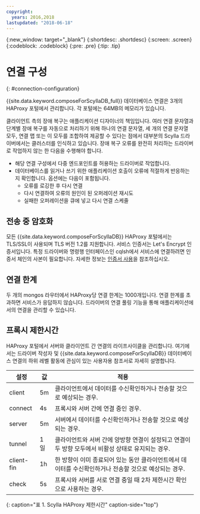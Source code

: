 ```yaml
---
copyright:
  years: 2016,2018
lastupdated: "2018-06-18"
---
```


{:new_window: target="_blank"}
{:shortdesc: .shortdesc}
{:screen: .screen}
{:codeblock: .codeblock}
{:pre: .pre}
{:tip: .tip}

# 연결 구성
{: #connection-configuration}

{{site.data.keyword.composeForScyllaDB_full}} 데이터베이스 연결은 3개의 HAProxy 포털에서 관리합니다. 각 포털에는 64MB의 메모리가 있습니다. 

클라이언트 측의 장애 복구는 애플리케이션 디자이너의 책임입니다. 여러 연결 문자열과 단계별 장애 복구를 자동으로 처리하기 위해 하나의 연결 문자열, 세 개의 연결 문자열 모두, 연결 맵 또는 이 모두를 조합하여 제공할 수 있다는 점에서 대부분의 Scylla 드라이버에서는 클러스터를 인식하고 있습니다. 장애 복구 오류를 완전히 처리하는 드라이버로 작업하지 않는 한 다음을 수행해야 합니다.

* 해당 연결 구성에서 다중 엔드포인트를 허용하는 드라이버로 작업합니다.
* 데이터베이스를 읽거나 쓰기 위한 애플리케이션 호출이 오류에 적절하게 반응하는지 확인합니다. 옵션에는 다음이 포함됩니다.
  + 오류를 로깅한 후 다시 연결
  + 다시 연결하여 오류의 원인이 된 오퍼레이션 재시도
  + 실패한 오퍼레이션을 큐에 넣고 다시 연결 스케줄

## 전송 중 암호화

모든 {{site.data.keyword.composeForScyllaDB}} HAProxy 포털에서는 TLS/SSL이 사용되며 TLS 버전 1.2를 지원합니다. 서비스 인증서는 Let's Encrypt 인증서입니다. 특정 드라이버와 명령행 인터페이스인 cqlsh에서 서비스에 연결하려면 인증서 체인의 사본이 필요합니다. 자세한 정보는 [인증서 사용](https://console.{DomainName}/docs/services/ComposeForScyllaDB/scylla-certificates.html)을 참조하십시오.

## 연결 한계

두 개의 mongos 라우터에서 HAProxy당 연결 한계는 1000개입니다. 연결 한계를 초과하면 서비스가 응답하지 않습니다. 드라이버의 연결 풀링 기능을 통해 애플리케이션에서의 연결을 관리할 수 있습니다.

## 프록시 제한시간

HAProxy 포털에서 서버와 클라이언트 간 연결의 라이프사이클을 관리합니다. 여기에서는 드라이버 작성자 및 {{site.data.keyword.composeForScyllaDB}} 데이터베이스 연결의 하위 레벨 활동에 관심이 있는 사용자용 참조서로 자세히 설명합니다.

설정 |값 | 적용
----------|-----------|-----------
client | 5m | 클라이언트에서 데이터를 수신확인하거나 전송할 것으로 예상되는 경우.
connect | 4s | 프록시와 서버 간에 연결 중인 경우.
server | 5m | 서버에서 데이터를 수신확인하거나 전송할 것으로 예상되는 경우.
tunnel | 1일 | 클라이언트와 서버 간에 양방향 연결이 설정되고 연결이 두 방향 모두에서 비활성 상태로 유지되는 경우.
client-fin | 1h | 한 방향이 이미 종료되어 있는 동안 클라이언트에서 데이터를 수신확인하거나 전송할 것으로 예상되는 경우.
check | 5s | 프록시와 서버를 서로 연결 중일 때 2차 제한시간 확인으로 사용하는 경우.

{: caption="표 1. Scylla HAProxy 제한시간" caption-side="top"}
